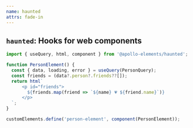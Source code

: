 ```yaml
---
name: haunted
attrs: fade-in
---
```


## `haunted`: Hooks for web components

<div progressive>

```typescript
import { useQuery, html, component } from '@apollo-elements/haunted';

function PersonElement() {
  const { data, loading, error } = useQuery(PersonQuery);
  const friends = (data?.person?.friends??[]);
  return html`
      <p id="friends">
        ${friends.map(friend => `${name} 💗 ${friend.name}`)}
      </p>
  `;
}

customElements.define('person-element', component(PersonElement));
```

</div>
